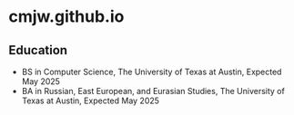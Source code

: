 # cmjw.github.io

## Education

- BS in Computer Science, The University of Texas at Austin, Expected May 2025
- BA in Russian, East European, and Eurasian Studies, The University of Texas at Austin, Expected May 2025
